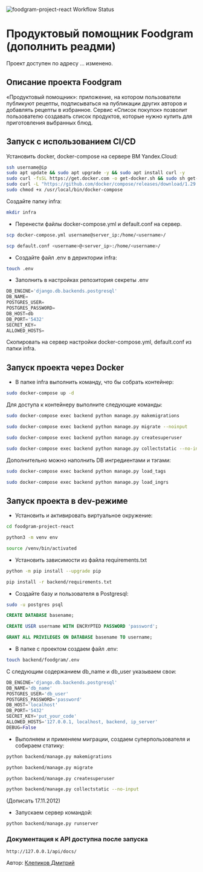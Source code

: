 ![foodgram-project-react Workflow Status](https://github.com/themasterid/foodgram-project-react/actions/workflows/foodgram_workflow.yml/badge.svg?branch=master&event=push)
# Продуктовый помощник Foodgram (дополнить реадми)

Проект доступен по адресу ... изменено.

## Описание проекта Foodgram
«Продуктовый помощник»: приложение, на котором пользователи публикуют рецепты, подписываться на публикации других авторов и добавлять рецепты в избранное. Сервис «Список покупок» позволит пользователю создавать список продуктов, которые нужно купить для приготовления выбранных блюд.

## Запуск с использованием CI/CD

Установить docker, docker-compose на сервере ВМ Yandex.Cloud:
```bash
ssh username@ip
sudo apt update && sudo apt upgrade -y && sudo apt install curl -y
sudo curl -fsSL https://get.docker.com -o get-docker.sh && sudo sh get-docker.sh && sudo rm get-docker.sh
sudo curl -L "https://github.com/docker/compose/releases/download/1.29.2/docker-compose-$(uname -s)-$(uname -m)" -o /usr/local/bin/docker-compose
sudo chmod +x /usr/local/bin/docker-compose
```
Создайте папку infra:
```bash
mkdir infra
```
- Перенести файлы docker-compose.yml и default.conf на сервер.

```bash
scp docker-compose.yml username@server_ip:/home/<username>/
```
```bash
scp default.conf <username>@<server_ip>:/home/<username>/
```
- Создайте файл .env в дериктории infra:

```bash
touch .env
```
- Заполнить в настройках репозитория секреты .env

```python
DB_ENGINE='django.db.backends.postgresql'
DB_NAME=
POSTGRES_USER=
POSTGRES_PASSWORD=
DB_HOST=db
DB_PORT='5432'
SECRET_KEY=
ALLOWED_HOSTS=
```

Скопировать на сервер настройки docker-compose.yml, default.conf из папки infra.

## Запуск проекта через Docker
- В папке infra выполнить команду, что бы собрать контейнер:
```bash
sudo docker-compose up -d
```

Для доступа к контейнеру выполните следующие команды:

```bash
sudo docker-compose exec backend python manage.py makemigrations
```
```bash
sudo docker-compose exec backend python manage.py migrate --noinput
```
```bash
sudo docker-compose exec backend python manage.py createsuperuser
```
```bash
sudo docker-compose exec backend python manage.py collectstatic --no-input
```

Дополнительно можно наполнить DB ингредиентами и тэгами:

```bash
sudo docker-compose exec backend python manage.py load_tags
```
```bash
sudo docker-compose exec backend python manage.py load_ingrs
```

## Запуск проекта в dev-режиме

- Установить и активировать виртуальное окружение:
```bash
cd foodgram-project-react
```
```bash
python3 -m venv env
```
```bash
source /venv/bin/activated
```

- Установить зависимости из файла requirements.txt
```bash
python -m pip install --upgrade pip
```
```bash
pip install -r backend/requirements.txt
```

- Создайте базу и пользователя в Postgresql:
```bash
sudo -u postgres psql
```
```sql
CREATE DATABASE basename;
```
```sql
CREATE USER username WITH ENCRYPTED PASSWORD 'password';
```
```sql
GRANT ALL PRIVILEGES ON DATABASE basename TO username;
```

- В папке с проектом создаем файл .env:
```bash
touch backend/foodgram/.env
```

С следующим содержанием db_name и db_user указываем свои:
```python
DB_ENGINE='django.db.backends.postgresql'
DB_NAME='db_name'
POSTGRES_USER='db_user'
POSTGRES_PASSWORD='password'
DB_HOST='localhost'
DB_PORT='5432'
SECRET_KEY='put_your_code'
ALLOWED_HOSTS='127.0.0.1, localhost, backend, ip_server'
DEBUG=False
```

- Выполняем и применяем миграции, создаем суперпользователя и собираем статику:
```bash
python backend/manage.py makemigrations
```
```bash
python backend/manage.py migrate
```
```bash
python backend/manage.py createsuperuser
```
```bash
python backend/manage.py collectstatic --no-input
```

(Дописать 17.11.2012)
- Запускаем сервер командой:
```bash
python backend/manage.py runserver
```

### Документация к API доступна после запуска
```url
http://127.0.0.1/api/docs/
```

Автор: [Клепиков Дмитрий](https://github.com/themasterid)
